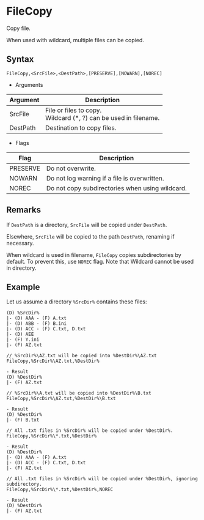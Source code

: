 # FileCopy

Copy file.

When used with wildcard, multiple files can be copied.

## Syntax

```pebakery
FileCopy,<SrcFile>,<DestPath>,[PRESERVE],[NOWARN],[NOREC]
```

- Arguments

| Argument | Description |
| --- | --- |
| SrcFile | File or files to copy.<br>Wildcard (*, ?) can be used in filename. |
| DestPath | Destination to copy files. |

- Flags

| Flag | Description |
| --- | --- |
| PRESERVE | Do not overwrite. |
| NOWARN | Do not log warning if a file is overwritten. |
| NOREC | Do not copy subdirectories when using wildcard. |

## Remarks

If `DestPath` is a directory, `SrcFile` will be copied under `DestPath`.

Elsewhere, `SrcFile` will be copied to the path `DestPath`, renaming if necessary.

When wildcard is used in filename, `FileCopy` copies subdirectories by default. To prevent this, use `NOREC` flag. Note that Wildcard cannot be used in directory.

## Example

Let us assume a directory `%SrcDir%` contains these files:

```pebakery
(D) %SrcDir%
|- (D) AAA - (F) A.txt
|- (D) ABB - (F) B.ini
|- (D) ACC - (F) C.txt, D.txt
|- (D) AEE
|- (F) Y.ini
|- (F) AZ.txt
```

```pebakery
// %SrcDir%\AZ.txt will be copied into %DestDir%\AZ.txt
FileCopy,%SrcDir%\AZ.txt,%DestDir%

- Result
(D) %DestDir%
|- (F) AZ.txt
```

```pebakery
// %SrcDir%\A.txt will be copied into %DestDir%\B.txt
FileCopy,%SrcDir%\AZ.txt,%DestDir%\B.txt

- Result
(D) %DestDir%
|- (F) B.txt
```

```pebakery
// All .txt files in %SrcDir% will be copied under %DestDir%.
FileCopy,%SrcDir%\*.txt,%DestDir%

- Result
(D) %DestDir%
|- (D) AAA - (F) A.txt
|- (D) ACC - (F) C.txt, D.txt
|- (F) AZ.txt
```

```pebakery
// All .txt files in %SrcDir% will be copied under %DestDir%, ignoring subdirectory.
FileCopy,%SrcDir%\*.txt,%DestDir%,NOREC

- Result
(D) %DestDir%
|- (F) AZ.txt
```
